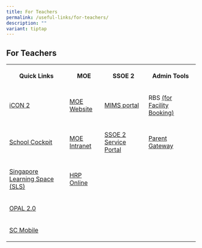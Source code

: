 ```yaml
---
title: For Teachers
permalink: /useful-links/for-teachers/
description: ""
variant: tiptap
---
```

<h2>For Teachers</h2><table><tbody><tr><th rowspan="1" colspan="1"><p>Quick Links</p></th><th rowspan="1" colspan="1"><p>MOE</p></th><th rowspan="1" colspan="1"><p>SSOE 2</p></th><th rowspan="1" colspan="1"><p>Admin Tools</p></th></tr><tr><td rowspan="1" colspan="1"><p><a href="https://icon.moe.edu.sg/" rel="noopener noreferrer nofollow" target="_blank">iCON 2</a></p></td><td rowspan="1" colspan="1"><p><a href="https://www.moe.gov.sg/" rel="noopener noreferrer nofollow" target="_blank">MOE Website</a></p></td><td rowspan="1" colspan="1"><p><a href="https://idp.mims.moe.gov.sg/nidp/saml2/sso" rel="noopener noreferrer nofollow" target="_blank">MIMS portal</a></p></td><td rowspan="1" colspan="1"><p>RBS <a href="https://rbs.avero-tech.com/login.html" rel="noopener noreferrer nofollow" target="_blank">(for Facility Booking)</a></p></td></tr><tr><td rowspan="1" colspan="1"><p><a href="https://schoolcockpit.moe.gov.sg/" rel="noopener noreferrer nofollow" target="_blank">School Cockpit</a><br></p></td><td rowspan="1" colspan="1"><p><a href="https://intranet.moe.gov.sg/Pages/Home.aspx" rel="noopener noreferrer nofollow" target="_blank">MOE Intranet</a></p></td><td rowspan="1" colspan="1"><p><a href="https://ssoe2.moe.edu.sg/" rel="noopener noreferrer nofollow" target="_blank">SSOE 2 Service Portal</a></p></td><td rowspan="1" colspan="1"><p><a href="https://pg.moe.edu.sg/" rel="noopener noreferrer nofollow" target="_blank">Parent Gateway</a></p></td></tr><tr><td rowspan="1" colspan="1"><p><a href="https://vle.learning.moe.edu.sg/login" rel="noopener noreferrer nofollow" target="_blank">Singapore Learning Space (SLS)</a></p></td><td rowspan="1" colspan="1"><p><a href="https://www.hrp.gov.sg/" rel="noopener noreferrer nofollow" target="_blank">HRP Online</a></p></td><td rowspan="1" colspan="1"><p></p></td><td rowspan="1" colspan="1"><p></p></td></tr><tr><td rowspan="1" colspan="1"><p><a href="https://www.opal2.moe.edu.sg/csl/user/auth/login" rel="noopener noreferrer nofollow" target="_blank">OPAL 2.0</a></p></td><td rowspan="1" colspan="1"><p></p></td><td rowspan="1" colspan="1"><p></p></td><td rowspan="1" colspan="1"><p></p></td></tr><tr><td rowspan="1" colspan="1"><p><a href="https://scmobile.moe.edu.sg/" rel="noopener noreferrer nofollow" target="_blank">SC Mobile</a></p></td><td rowspan="1" colspan="1"><p></p></td><td rowspan="1" colspan="1"><p></p></td><td rowspan="1" colspan="1"><p></p></td></tr></tbody></table><p></p>